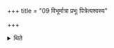 +++
title = "09 विभूर्मात्रा प्रभूः पित्रेत्यश्वस्य"

+++

<details><summary>थिते</summary>

विभूर्मात्रा प्रभूः पित्रेत्यश्वस्य दक्षिणे कर्णे यजमानमश्वनामानि वाचयित्वाग्नये स्वाहा स्वाहेन्द्राग्निभ्यामिति पूर्वहोमान्हुत्वा भूरसि भुवे त्वा भव्याय त्वा भविष्यते त्वेत्यश्वमुत्सृज्य देवा आशापाला इति रत्निभ्यः परिददाति ९
</details>
